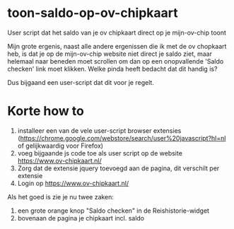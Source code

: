 # toon-saldo-op-ov-chipkaart
User script dat het saldo van je ov chipkaart direct op je mijn-ov-chip toont

Mijn grote ergenis, naast alle andere ergenissen die ik met de ov chopkaart heb, is dat je op de mijn-ov-chip website niet direct je saldo ziet, maar helemaal naar beneden moet scrollen om dan op een onopvallende 'Saldo checken' link moet klikken. Welke pinda heeft bedacht dat dit handig is?

Dus bijgaand een user-script dat dit voor je regelt.

# Korte how to

1. installeer een van de vele user-script browser extensies (https://chrome.google.com/webstore/search/user%20javascript?hl=nl of gelijkwaardig voor Firefox)
2. voeg bijgaande js code toe als user script op de website https://www.ov-chipkaart.nl/
3. Zorg dat de extensie jquery toevoegd aan de pagina, dit verschilt per extensie
4. Login op https://www.ov-chipkaart.nl/

Als het goed is zie je nu twee zaken:
1. een grote orange knop "Saldo checken" in de Reishistorie-widget
2. bovenaan de pagina je chipkaart incl. saldo


